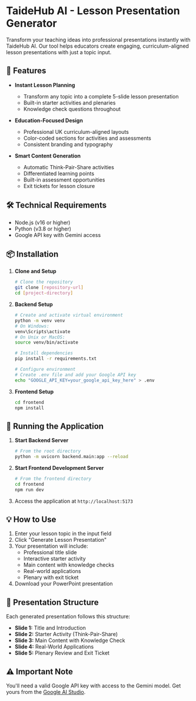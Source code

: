 # TaideHub AI - Lesson Presentation Generator

Transform your teaching ideas into professional presentations instantly with TaideHub AI. Our tool helps educators create engaging, curriculum-aligned lesson presentations with just a topic input.

## 🚀 Features

- **Instant Lesson Planning**
  - Transform any topic into a complete 5-slide lesson presentation
  - Built-in starter activities and plenaries
  - Knowledge check questions throughout

- **Education-Focused Design**
  - Professional UK curriculum-aligned layouts
  - Color-coded sections for activities and assessments
  - Consistent branding and typography

- **Smart Content Generation**
  - Automatic Think-Pair-Share activities
  - Differentiated learning points
  - Built-in assessment opportunities
  - Exit tickets for lesson closure

## 🛠️ Technical Requirements

- Node.js (v16 or higher)
- Python (v3.8 or higher)
- Google API key with Gemini access

## 📦 Installation

1. **Clone and Setup**
   ```bash
   # Clone the repository
   git clone [repository-url]
   cd [project-directory]
   ```

2. **Backend Setup**
   ```bash
   # Create and activate virtual environment
   python -m venv venv
   # On Windows:
   venv\Scripts\activate
   # On Unix or MacOS:
   source venv/bin/activate

   # Install dependencies
   pip install -r requirements.txt

   # Configure environment
   # Create .env file and add your Google API key
   echo "GOOGLE_API_KEY=your_google_api_key_here" > .env
   ```

3. **Frontend Setup**
   ```bash
   cd frontend
   npm install
   ```

## 🚀 Running the Application

1. **Start Backend Server**
   ```bash
   # From the root directory
   python -m uvicorn backend.main:app --reload
   ```

2. **Start Frontend Development Server**
   ```bash
   # From the frontend directory
   cd frontend
   npm run dev
   ```

3. Access the application at `http://localhost:5173`

## 💡 How to Use

1. Enter your lesson topic in the input field
2. Click "Generate Lesson Presentation"
3. Your presentation will include:
   - Professional title slide
   - Interactive starter activity
   - Main content with knowledge checks
   - Real-world applications
   - Plenary with exit ticket
4. Download your PowerPoint presentation

## 🎨 Presentation Structure

Each generated presentation follows this structure:
- **Slide 1:** Title and Introduction
- **Slide 2:** Starter Activity (Think-Pair-Share)
- **Slide 3:** Main Content with Knowledge Check
- **Slide 4:** Real-World Applications
- **Slide 5:** Plenary Review and Exit Ticket

## ⚠️ Important Note

You'll need a valid Google API key with access to the Gemini model. Get yours from the [Google AI Studio](https://makersuite.google.com/app/apikey). 